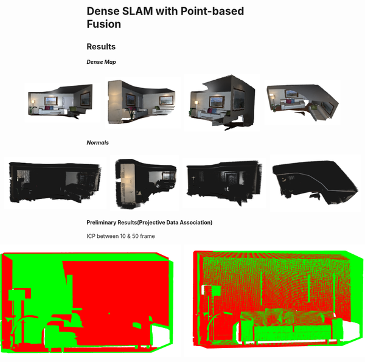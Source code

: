 # Dense SLAM with Point-based Fusion

## Results

##### Dense Map

<div style="display: flex; justify-content: center; align-items: center; gap: 10px;">
  <img src="Results/plots/point-fusion1.png" alt="Image 1" width="200">
  <img src="Results/plots/point-fusion2.png" alt="Image 2" width="200">
  <img src="Results/plots/point-fusion3.png" alt="Image 3" width="200">
  <img src="Results/plots/point-fusion4.png" alt="Image 4" width="200">
</div>

##### Normals

<div style="display: flex; justify-content: center; align-items: center; gap: 10px;">
    <td><img src="Results/plots/point-fusion-normal1.png" alt="Image 3" width="270"></td>
    <td><img src="Results/plots/point-fusion-normal2.png" alt="Image 4" width="180"></td>
    <td><img src="Results/plots/point-fusion-normal3.png" alt="Image 4" width="220"></td>
    <td><img src="Results/plots/point-fusion-normal4.png" alt="Image 4" width="240"></td>
</div>


#### Preliminary Results(Projective Data Association)

ICP between 10 & 50 frame

<div style="display: flex; justify-content: center; align-items: center; gap: 10px;">
    <td><img src="Results/plots/icp-10-50-before.png" alt="Before" width="500"></td>
    <td><img src="Results/plots/icp-10-50-after.png" alt="Image 4" width="500"></td>
</div>
